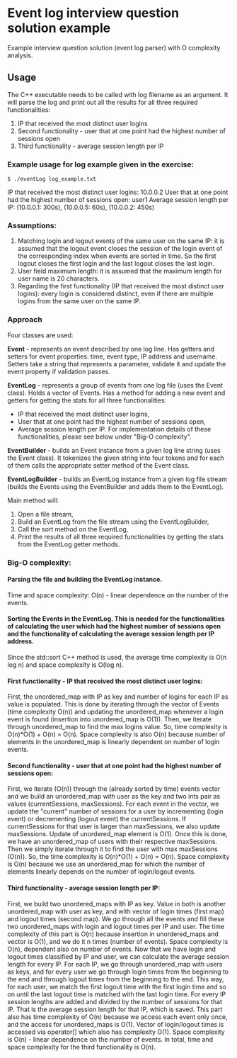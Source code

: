 # Event log interview question solution example

Example interview question solution (event log parser) with O complexity analysis.

## Usage

The C++ executable needs to be called with log filename as an argument.
It will parse the log and print out all the results for all three required functionalities:
1. IP that received the most distinct user logins
2. Second functionality - user that at one point had the highest number of sessions open
3. Third functionality - average session length per IP

### Example usage for log example given in the exercise:

    $ ./eventLog log_example.txt 

IP that received the most distinct user logins: 10.0.0.2
User that at one point had the highest number of sessions open: user1
Average session length per IP: (10.0.0.1: 300s), (10.0.0.5: 60s), (10.0.0.2: 450s)

### Assumptions:

1. Matching login and logout events of the same user on the same IP: it is assumed that the logout event closes the session of the login event of the corresponding index when events are sorted in time. So the first logout closes the first login and the last logout closes the last login.
2. User field maximum length: it is assumed that the maximum length for user name is 20 characters.
3. Regarding the first functionality (IP that received the most distinct user logins): every login is considered distinct, even if there are multiple logins from the same user on the same IP.

### Approach

Four classes are used:

**Event** - represents an event described by one log line. Has getters and setters for event properties: time, event type, IP address and username. Setters take a string that represents a parameter, validate it and update the event property if validation passes.

**EventLog** - represents a group of events from one log file (uses the Event class). Holds a vector of Events. Has a method for adding a new event and getters for getting the stats for all three functionalities:
 - IP that received the most distinct user logins,
 - User that at one point had the highest number of sessions open,
 - Average session length per IP.
For implementation details of these functionalities, please see below under "Big-O complexity".

**EventBuilder** - builds an Event instance from a given log line string (uses the Event class). It tokenizes the given string into four tokens and for each of them calls the appropriate setter method of the Event class.

**EventLogBuilder** - builds an EventLog instance from a given log file stream (builds the Events using the EventBuilder and adds them to the EventLog).

Main method will:
1) Open a file stream,
2) Build an EventLog from the file stream using the EventLogBuilder,
3) Call the sort method on the EventLog,
4) Print the results of all three required functionalities by getting the stats from the EventLog getter methods.


### Big-O complexity:

#### Parsing the file and building the EventLog instance.
Time and space complexity: O(n) - linear dependence on the number of the events.
   
#### Sorting the Events in the EventLog. This is needed for the functionalities of calculating the user which had the highest number of sessions open and the functionality of calculating the average session length per IP address.

Since the std::sort C++ method is used, the average time complexity is O(n log n) and space complexity is O(log n).

#### First functionality - IP that received the most distinct user logins:
First, the unordered_map with IP as key and number of logins for each IP as value is populated. This is done by iterating through the vector of Events (time complexity O(n)) and updating the unordered_map whenever a login event is found (insertion into unordered_map is O(1)). Then, we iterate through unordered_map to find the max logins value. So, time complexity is O(n)*O(1) + O(n) = O(n).
Space complexity is also O(n) because number of elements in the unordered_map is linearly dependent on number of login events.
  
#### Second functionality - user that at one point had the highest number of sessions open:
First, we iterate (O(n)) through the (already sorted by time) events vector and we build an unordered_map with user as the key and two ints pair as values (currentSessions, maxSessions). For each event in the vector, we update the "current" number of sessions for a user by incrementing (login event) or decrementing (logout event) the currentSessions. If currentSessions for that user is larger than maxSessions, we also update maxSessions. Update of unordered_map element is O(1).
Once this is done, we have an unordered_map of users with their respective maxSessions. Then we simply iterate through it to find the user with max maxSessions (O(n)).
So, the time complexity is O(n)*O(1) + O(n) = O(n).
Space complexity is O(n) because we use an unordered_map for which the number of elements linearly depends on the number of login/logout events.
  
#### Third functionality - average session length per IP:
First, we build two unordered_maps with IP as key. Value in both is another unordered_map with user as key, and with vector of login times (first map) and logout times (second map).
We go through all the events and fill these two unordered_maps with login and logout times per IP and user. The time complexity of this part is O(n) because insertion in unordered_maps and vector is O(1), and we do it n times (number of events). Space complexity is O(n), dependent also on number of events.
Now that we have login and logout times classified by IP and user, we can calculate the average session length for every IP. For each IP, we go through unordered_map with users as keys, and for every user we go through login times from the beginning to the end and through logout times from the beginning to the end. This way, for each user, we match the first logout time with the first login time and so on until the last logout time is matched with the last login time. For every IP session lengths are added and divided by the number of sessions for that IP. That is the average session length for that IP, which is saved.
This part also has time complexity of O(n) because we access each event only once, and the access for unordered_maps is O(1). Vector of login/logout times is accessed via operator[] which also has complexity O(1). Space complexity is O(n) - linear dependence on the number of events.
In total, time and space complexity for the third functionality is O(n).
